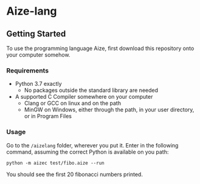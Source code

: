 # Aize-lang

## Getting Started
To use the programming language Aize, first download this repository onto your computer somehow.

### Requirements
* Python 3.7 exactly
    * No packages outside the standard library are needed
* A supported C Compiler somewhere on your computer
    * Clang or GCC on linux and on the path
    * MinGW on Windows, either through the path, in your user directory, or in Program Files
 
### Usage
Go to the `/aizelang` folder, wherever you put it.
Enter in the following command, assuming the correct Python is available on you path:
```commandline
python -m aizec test/fibo.aize --run
```
You should see the first 20 fibonacci numbers printed.
